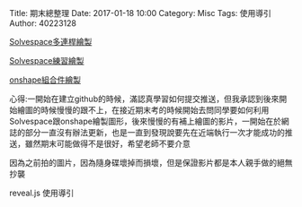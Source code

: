Title: 期末總整理
Date: 2017-01-18 10:00
Category: Misc
Tags: 使用導引
Author: 40223128

[Solvespace多連桿繪製](https://40223128.github.io/2016fallcadp_hw/blog/solvespaceduo-lian-gan-hui-zhi.html)

[Solvespace練習繪製](https://40223128.github.io/2016fallcadp_hw/blog/solvespacelian-xi-hui-zhi.html)

[onshape組合件繪製](https://40223128.github.io/2016fallcadp_hw/blog/onshapezu-he-jian-hui-zhi.html)



<!-- PELICAN_END_SUMMARY -->

心得:一開始在建立github的時候，滿認真學習如何提交推送，但我承認到後來開始繪圖的時候慢慢的跟不上，在接近期末考的時候開始去問同學要如何利用Solvespace跟onshape繪製圖形，後來慢慢的有補上繪圖的影片，一開始在於網誌的部分一直沒有辦法更新，也是一直到發現說要先在近端執行一次才能成功的推送，雖然期末可能做得不是很好，希望老師不要介意

因為之前拍的圖片，因為隨身碟壞掉而損壞，但是保證影片都是本人親手做的絕無抄襲






reveal.js 使用導引




